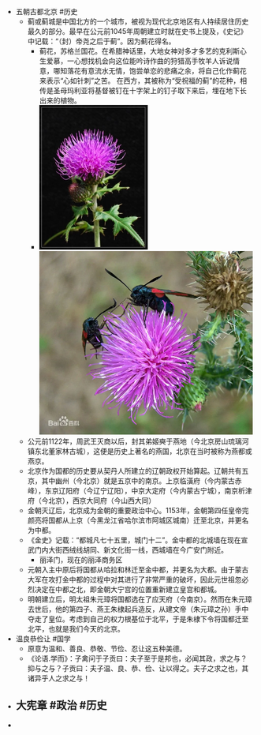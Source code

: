 - 五朝古都北京 #历史
	- 蓟或蓟城是中国北方的一个城市，被视为现代北京地区有人持续居住历史最久的部分。最早在公元前1045年周朝建立时就在史书上提及，《史记》中记载：“（封）帝尧之后于蓟”。因为蓟花得名。
		- 蓟花，苏格兰国花。在希腊神话里，大地女神对多才多艺的克利斯心生爱慕，一心想找机会向这位能吟诗作曲的狩猎高手牧羊人诉说情意，哪知落花有意流水无情，饱尝单恋的悲痛之余，将自己化作蓟花来表示“心如针刺”之苦。 在西方，其被称为“受祝福的蓟”的花种，相传是圣母玛利亚将基督被钉在十字架上的钉子取下来后，埋在地下长出来的植物。
		- ![image.png](../assets/image_1660178068111_0.png) ![image.png](../assets/image_1660178081311_0.png)
	- 公元前1122年，周武王灭商以后，封其弟姬奭于燕地（今北京房山琉璃河镇东北董家林古城），这便是历史上著名的燕国，北京在当时被称为燕都或燕京。
	- 北京作为国都的历史要从契丹人所建立的辽朝政权开始算起。辽朝共有五京，其中幽州（今北京）就是五京中的南京。上京临潢府（今内蒙古赤峰），东京辽阳府（今辽宁辽阳），中京大定府（今内蒙古宁城），南京析津府（今北京），西京大同府（今山西大同）
	- 金朝灭辽后，北京成为金朝的重要政治中心。1153年，金朝第四任皇帝完颜亮将国都从上京（今黑龙江省哈尔滨市阿城区城南）迁至北京，并更名为中都。
	- 《金史》记载：“都城凡七十五里，城门十二”。金中都的北城墙在现在宣武门内大街西绒线胡同、新文化街一线，西城墙在今广安门附近。
		- 丽泽门，现在的丽泽商务区
	- 元朝入主中原后将国都从哈拉和林迁至金中都，并更名为大都。由于蒙古大军在攻打金中都的过程中对其进行了非常严重的破坏，因此元世祖忽必烈决定在中都之北，即金朝大宁宫的位置重新建立皇宫和都城。
	- 明朝建立后，明太祖朱元璋将国都选在了应天府（今南京）。然而在朱元璋去世后，他的第四子、燕王朱棣起兵造反，从建文帝（朱元璋之孙）手中夺走了皇位。考虑到自己的权力根基位于北平，于是朱棣下令将国都迁至北平，也就是我们今天的北京。
- 温良恭俭让 #国学
	- 原意为温和、善良、恭敬、节俭、忍让这五种美德。
	- 《论语.学而》：子禽问于子贡曰：夫子至于是邦也，必闻其政，求之与？抑与之与？子贡曰：夫子温、良、恭、俭、让以得之。夫子之求之也，其诸异乎人之求之与！
- 大宪章 #政治 #历史
	-
-